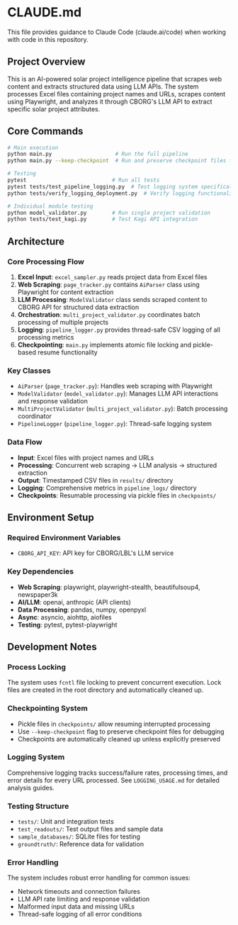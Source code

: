 # CLAUDE.md

This file provides guidance to Claude Code (claude.ai/code) when working with code in this repository.

## Project Overview

This is an AI-powered solar project intelligence pipeline that scrapes web content and extracts structured data using LLM APIs. The system processes Excel files containing project names and URLs, scrapes content using Playwright, and analyzes it through CBORG's LLM API to extract specific solar project attributes.

## Core Commands

```bash
# Main execution
python main.py                    # Run the full pipeline
python main.py --keep-checkpoint  # Run and preserve checkpoint files for debugging

# Testing
pytest                           # Run all tests
pytest tests/test_pipeline_logging.py  # Test logging system specifically
python tests/verify_logging_deployment.py  # Verify logging functionality

# Individual module testing
python model_validator.py        # Run single project validation
python tests/test_kagi.py        # Test Kagi API integration
```

## Architecture

### Core Processing Flow
1. **Excel Input**: `excel_sampler.py` reads project data from Excel files
2. **Web Scraping**: `page_tracker.py` contains `AiParser` class using Playwright for content extraction
3. **LLM Processing**: `ModelValidator` class sends scraped content to CBORG API for structured data extraction
4. **Orchestration**: `multi_project_validator.py` coordinates batch processing of multiple projects
5. **Logging**: `pipeline_logger.py` provides thread-safe CSV logging of all processing metrics
6. **Checkpointing**: `main.py` implements atomic file locking and pickle-based resume functionality

### Key Classes
- `AiParser` (`page_tracker.py`): Handles web scraping with Playwright
- `ModelValidator` (`model_validator.py`): Manages LLM API interactions and response validation
- `MultiProjectValidator` (`multi_project_validator.py`): Batch processing coordinator
- `PipelineLogger` (`pipeline_logger.py`): Thread-safe logging system

### Data Flow
- **Input**: Excel files with project names and URLs
- **Processing**: Concurrent web scraping → LLM analysis → structured extraction
- **Output**: Timestamped CSV files in `results/` directory
- **Logging**: Comprehensive metrics in `pipeline_logs/` directory
- **Checkpoints**: Resumable processing via pickle files in `checkpoints/`

## Environment Setup

### Required Environment Variables
- `CBORG_API_KEY`: API key for CBORG/LBL's LLM service

### Key Dependencies
- **Web Scraping**: playwright, playwright-stealth, beautifulsoup4, newspaper3k
- **AI/LLM**: openai, anthropic (API clients)
- **Data Processing**: pandas, numpy, openpyxl
- **Async**: asyncio, aiohttp, aiofiles
- **Testing**: pytest, pytest-playwright

## Development Notes

### Process Locking
The system uses `fcntl` file locking to prevent concurrent execution. Lock files are created in the root directory and automatically cleaned up.

### Checkpointing System
- Pickle files in `checkpoints/` allow resuming interrupted processing
- Use `--keep-checkpoint` flag to preserve checkpoint files for debugging
- Checkpoints are automatically cleaned up unless explicitly preserved

### Logging System
Comprehensive logging tracks success/failure rates, processing times, and error details for every URL processed. See `LOGGING_USAGE.md` for detailed analysis guides.

### Testing Structure
- `tests/`: Unit and integration tests
- `test_readouts/`: Test output files and sample data
- `sample_databases/`: SQLite files for testing
- `groundtruth/`: Reference data for validation

### Error Handling
The system includes robust error handling for common issues:
- Network timeouts and connection failures
- LLM API rate limiting and response validation
- Malformed input data and missing URLs
- Thread-safe logging of all error conditions